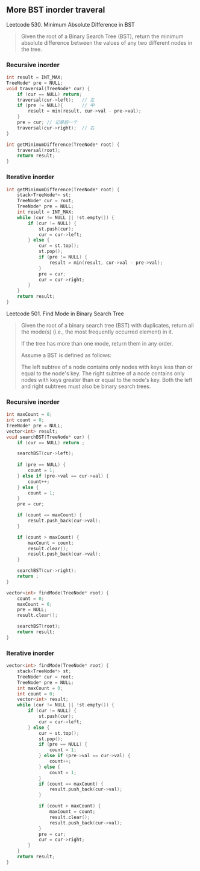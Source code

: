 ## More BST inorder traveral 
Leetcode 530. Minimum Absolute Difference in BST
> Given the root of a Binary Search Tree (BST), return the minimum absolute difference between the values of any two different nodes in the tree.

### Recursive inorder
```cpp
int result = INT_MAX;
TreeNode* pre = NULL;
void traversal(TreeNode* cur) {
    if (cur == NULL) return;
    traversal(cur->left);   // 左
    if (pre != NULL){       // 中
        result = min(result, cur->val - pre->val);
    }
    pre = cur; // 记录前一个
    traversal(cur->right);  // 右
}

int getMinimumDifference(TreeNode* root) {
    traversal(root);
    return result;
}
```

### Iterative inorder
```cpp
int getMinimumDifference(TreeNode* root) {
    stack<TreeNode*> st;
    TreeNode* cur = root;
    TreeNode* pre = NULL;
    int result = INT_MAX;
    while (cur != NULL || !st.empty()) {
        if (cur != NULL) { 
            st.push(cur); 
            cur = cur->left;                
        } else {
            cur = st.top();
            st.pop();
            if (pre != NULL) {             
                result = min(result, cur->val - pre->val);
            }
            pre = cur;
            cur = cur->right;             
        }
    }
    return result;
}
```

Leetcode 501. Find Mode in Binary Search Tree
> Given the root of a binary search tree (BST) with duplicates, return all the mode(s) (i.e., the most frequently occurred
> element) in it.
>
> If the tree has more than one mode, return them in any order.
>
> Assume a BST is defined as follows:
>
> The left subtree of a node contains only nodes with keys less than or equal to the node's key.
> The right subtree of a node contains only nodes with keys greater than or equal to the node's key.
> Both the left and right subtrees must also be binary search trees.

### Recursive inorder
```cpp
int maxCount = 0; 
int count = 0; 
TreeNode* pre = NULL;
vector<int> result;
void searchBST(TreeNode* cur) {
    if (cur == NULL) return ;

    searchBST(cur->left);       
                                
    if (pre == NULL) { 
        count = 1;
    } else if (pre->val == cur->val) { 
        count++;
    } else { 
        count = 1;
    }
    pre = cur;

    if (count == maxCount) { 
        result.push_back(cur->val);
    }

    if (count > maxCount) { 
        maxCount = count;   
        result.clear();     
        result.push_back(cur->val);
    }

    searchBST(cur->right);      
    return ;
}

vector<int> findMode(TreeNode* root) {
    count = 0;
    maxCount = 0;
    pre = NULL; 
    result.clear();

    searchBST(root);
    return result;
}
```

### Iterative inorder
```cpp
vector<int> findMode(TreeNode* root) {
    stack<TreeNode*> st;
    TreeNode* cur = root;
    TreeNode* pre = NULL;
    int maxCount = 0; 
    int count = 0; 
    vector<int> result;
    while (cur != NULL || !st.empty()) {
        if (cur != NULL) { 
            st.push(cur); 
            cur = cur->left;                
        } else {
            cur = st.top();
            st.pop();                       
            if (pre == NULL) {
                count = 1;
            } else if (pre->val == cur->val) { 
                count++;
            } else { 
                count = 1;
            }
            if (count == maxCount) { 
                result.push_back(cur->val);
            }

            if (count > maxCount) { 
                maxCount = count;   
                result.clear();     
                result.push_back(cur->val);
            }
            pre = cur;
            cur = cur->right;              
        }
    }
    return result;
}
```

